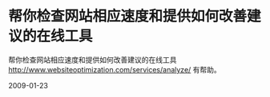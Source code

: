 # 帮你检查网站相应速度和提供如何改善建议的在线工具

帮你检查网站相应速度和提供如何改善建议的在线工具
<http://www.websiteoptimization.com/services/analyze/>
有帮助。


2009-01-23